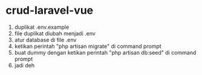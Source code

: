 # crud-laravel-vue
1. duplikat .env.example
2. file duplikat diubah menjadi .env
3. atur database di file .env
4. ketikan perintah "php artisan migrate" di command prompt
5. buat dummy dengan ketikan perintah "php artisan db:seed" di command prompt
6. jadi deh
